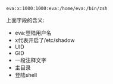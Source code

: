 ```
eva:x:1000:1000:eva:/home/eva:/bin/zsh
```

上面字段的含义:

- eva:登陆用户名
- x代表开启了/etc/shadow
- UID
- GID
- 一段注释文字
- 主目录
- 登陆shell
